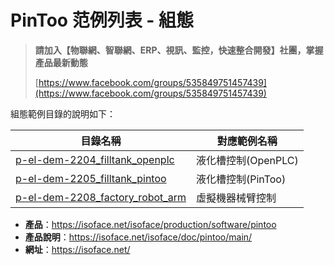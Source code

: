 # PinToo 范例列表 - 組態

> **請加入【物聯網、智聯網、ERP、視訊、監控，快速整合開發】社團，掌握產品最新動態**
>
> [https://www.facebook.com/groups/535849751457439](https://www.facebook.com/groups/535849751457439)

組態範例目錄的說明如下：


|目錄名稱|對應範例名稱|
|-------|------------|
|[p-el-dem-2204_filltank_openplc](p-el-dem-2204_filltank_openplc/)|液化槽控制(OpenPLC)|
|[p-el-dem-2205_filltank_pintoo](p-el-dem-2205_filltank_pintoo/)|液化槽控制(PinToo)|
|[p-el-dem-2208_factory_robot_arm](p-el-dem-2208_factory_robot_arm/)|虛擬機器械臂控制|

* **產品**：https://isoface.net/isoface/production/software/pintoo
* **產品說明**：https://isoface.net/isoface/doc/pintoo/main/
* **網址**：https://isoface.net/